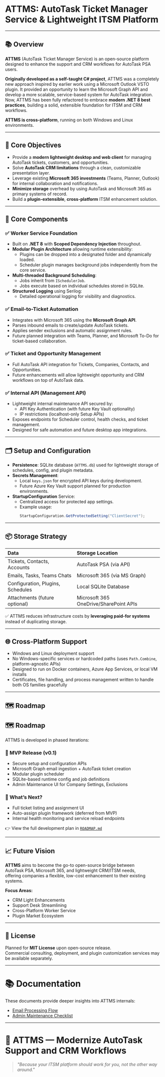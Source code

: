 ﻿# ATTMS: AutoTask Ticket Manager Service & Lightweight ITSM Platform

---

## 📚 Overview

**ATTMS** (AutoTask Ticket Manager Service) is an open-source platform designed to enhance the support and CRM workflows for AutoTask PSA users.

**Originally developed as a self-taught C# project**, ATTMS was a completely new approach inspired by earlier work using a Microsoft Outlook VSTO plugin. It provided an opportunity to learn the Microsoft Graph API and develop a more scalable, service-based system for AutoTask integration.  
Now, ATTMS has been fully refactored to embrace **modern .NET 8 best practices**, building a solid, extensible foundation for ITSM and CRM workflows.

**ATTMS is cross-platform**, running on both Windows and Linux environments.

---

## 🚀 Core Objectives

- Provide a **modern lightweight desktop and web client** for managing AutoTask tickets, customers, and opportunities.
- Solve **AutoTask CRM limitations** through a clean, customizable presentation layer.
- Leverage existing **Microsoft 365 investments** (Teams, Planner, Outlook) for internal collaboration and notifications.
- **Minimize storage** overhead by using AutoTask and Microsoft 365 as primary systems of record.
- Build a **plugin-extensible**, **cross-platform** ITSM enhancement solution.

---

## 🔧 Core Components

### ✅ Worker Service Foundation

- Built on **.NET 8** with **Scoped Dependency Injection** throughout.
- **Modular Plugin Architecture** allowing runtime extensibility:
  - Plugins can be dropped into a designated folder and dynamically loaded.
  - Scheduler plugin manages background jobs independently from the core service.
- **Multi-threaded Background Scheduling**:
  - Jobs inherit from `ISchedulerJob`.
  - Jobs execute based on individual schedules stored in SQLite.
- **Structured Logging** using Serilog:
  - Detailed operational logging for visibility and diagnostics.

### ✅ Email-to-Ticket Automation

- Integrates with Microsoft 365 using the **Microsoft Graph API**.
- Parses inbound emails to create/update AutoTask tickets.
- Applies sender exclusions and automatic assignment rules.
- Future planned integration with Teams, Planner, and Microsoft To-Do for ticket-based collaboration.

### ✅ Ticket and Opportunity Management

- Full AutoTask API integration for Tickets, Companies, Contacts, and Opportunities.
- Future enhancements will allow lightweight opportunity and CRM workflows on top of AutoTask data.

### ✅ Internal API (Management API)

- Lightweight internal maintenance API secured by:
  - API Key Authentication (with future Key Vault optionality)
  - IP restrictions (localhost-only Setup APIs)
- Exposes endpoints for Scheduler control, health checks, and ticket management.
- Designed for safe automation and future desktop app integrations.

---

## 🗂️ Setup and Configuration

- **Persistence**: SQLite database (`ATTMS.db`) used for lightweight storage of schedules, config, and plugin metadata.
- **Secrets Management**:
  - Local `keys.json` for encrypted API keys during development.
  - Future Azure Key Vault support planned for production environments.
- **StartupConfiguration** Service:
  - Centralized access for protected app settings.
  - Example usage:
    ```csharp
    StartupConfiguration.GetProtectedSetting("ClientSecret");
    ```

---

## 📦 Storage Strategy

| Data | Storage Location |
|:-----|:-----------------|
| Tickets, Contacts, Accounts | AutoTask PSA (via API) |
| Emails, Tasks, Teams Chats | Microsoft 365 (via MS Graph) |
| Configuration, Plugins, Schedules | Local SQLite Database |
| Attachments (future optional) | Microsoft 365 OneDrive/SharePoint APIs |

✅ ATTMS reduces infrastructure costs by **leveraging paid-for systems** instead of duplicating storage.

---

## 🌐 Cross-Platform Support

- Windows and Linux deployment support
- No Windows-specific services or hardcoded paths (uses `Path.Combine`, platform-agnostic APIs)
- Designed to run on Docker containers, Azure App Services, or local VM installs
- Certificates, file handling, and process management written to handle both OS families gracefully

---

## 🗺️ Roadmap

## 🗺️ Roadmap

ATTMS is developed in phased iterations:

### 🚧 MVP Release (v0.1)
- Secure setup and configuration APIs
- Microsoft Graph email ingestion + AutoTask ticket creation
- Modular plugin scheduler
- SQLite-based runtime config and job definitions
- Admin Maintenance UI for Company Settings, Exclusions

### 🔄 What’s Next?
- Full ticket listing and assignment UI
- Auto-assign plugin framework (deferred from MVP)
- Internal health monitoring and service reload endpoints

👉 View the full development plan in [`ROADMAP.md`](./ROADMAP.md)


---

## 📈 Future Vision

**ATTMS** aims to become the go-to open-source bridge between  
AutoTask PSA, Microsoft 365, and lightweight CRM/ITSM needs,  
offering companies a flexible, low-cost enhancement to their existing systems.

**Focus Areas:**

- CRM Light Enhancements
- Support Desk Streamlining
- Cross-Platform Worker Service
- Plugin Market Ecosystem

---

## 📜 License

Planned for **MIT License** upon open-source release.  
Commercial consulting, deployment, and plugin customization services may be available separately.

---

# 📚 Documentation

These documents provide deeper insights into ATTMS internals:

- [Email Processing Flow](docs/Email-Processing.md)
- [Admin Maintenance Checklist](docs/Admin-Maintenance-Checklist.md)

---

# 🚀 ATTMS — Modernize AutoTask Support and CRM Workflows

> *"Because your ITSM platform should work for you, not the other way around."*